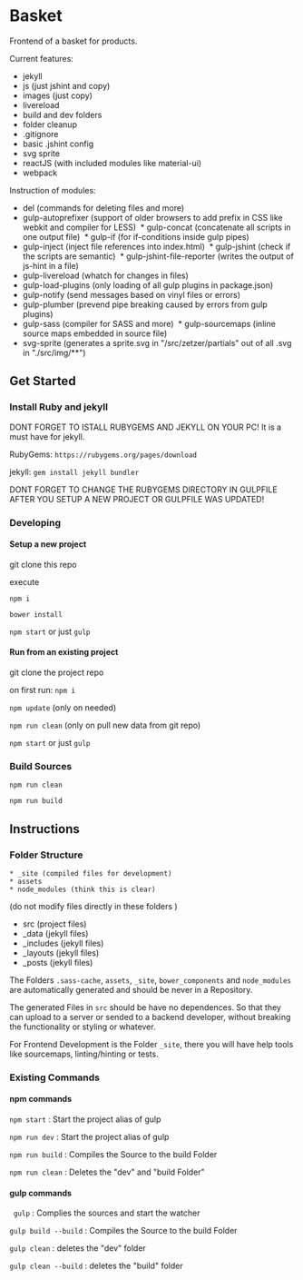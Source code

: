 ﻿# Basket

Frontend of a basket for products.

Current features:

* jekyll
* js (just jshint and copy)
* images (just copy)
* livereload
* build and dev folders
* folder cleanup 
* .gitignore
* basic .jshint config
* svg sprite
* reactJS (with included modules like material-ui)
* webpack

Instruction of modules:

* del (commands for deleting files and more) 
* gulp-autoprefixer (support of older browsers to add prefix in CSS like webkit and compiler for LESS)
 * gulp-concat (concatenate all scripts in one output file)
 * gulp-if (for if-conditions inside gulp pipes) 
* gulp-inject (inject file references into index.html)
 * gulp-jshint (check if the scripts are semantic)
 * gulp-jshint-file-reporter (writes the output of js-hint in a file) 
* gulp-livereload (whatch for changes in files) 
* gulp-load-plugins (only loading of all gulp plugins in package.json) 
* gulp-notify (send messages based on vinyl files or errors) 
* gulp-plumber (prevend pipe breaking caused by errors from gulp plugins) 
* gulp-sass (compiler for SASS and more)
 * gulp-sourcemaps (inline source maps embedded in source file) 
* svg-sprite (generates a sprite.svg in "/src/zetzer/partials" out of all .svg in "./src/img/**")

## Get Started


### Install Ruby and jekyll

DONT FORGET TO ISTALL RUBYGEMS AND JEKYLL ON YOUR PC!
It is a must have for jekyll.

RubyGems: ```https://rubygems.org/pages/download```

jekyll: ```gem install jekyll bundler```

DONT FORGET TO CHANGE THE RUBYGEMS DIRECTORY IN GULPFILE AFTER YOU SETUP A NEW PROJECT OR GULPFILE WAS UPDATED!

### Developing


#### Setup a new project

git clone this repo

execute 

```npm i```

```bower install```

```npm start``` or just ```gulp```

#### Run from an existing project

git clone the project repo

on first run: ```npm i``` 


```npm update``` (only on needed)

```npm run clean```  (only on pull new data from git repo)

```npm start``` or just ```gulp```


### Build Sources 

```npm run clean```

```npm run build``` 



## Instructions
### Folder Structure



```
* _site (compiled files for development)
* assets
* node_modules (think this is clear)

```
(do not modify files directly in these folders )

* src (project files)
* _data (jekyll files)
* _includes (jekyll files)
* _layouts (jekyll files)
* _posts (jekyll files)





The Folders ``.sass-cache``, ``assets``, ``_site``, ``bower_components`` and ``node_modules`` are automatically generated and should be never in a Repository. 

The generated Files in ``src`` should be have no dependences. So that they can upload to a server or sended to a backend developer, without breaking the functionality or styling or whatever. 

For Frontend Development is the Folder ``_site``, there you will have help tools like sourcemaps, linting/hinting or tests.



### Existing Commands

#### npm commands

``` npm start ```  : Start the project alias of gulp

``` npm run dev ```  : Start the project alias of gulp

``` npm run build ```  : Compiles the Source to the build Folder

``` npm run clean ```  : Deletes the "dev" and "build Folder" 

#### gulp commands

``` gulp```  : Complies the sources and start the watcher

``` gulp build --build ```  : Compiles the Source to the build Folder

``` gulp clean ```  : deletes the "dev" folder

``` gulp clean --build ```  : deletes the "build" folder






